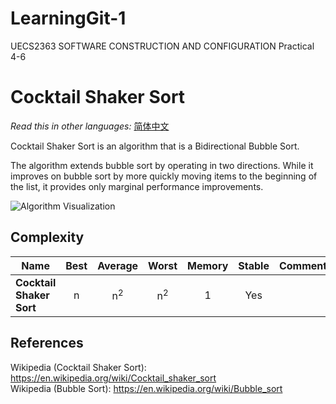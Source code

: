 # LearningGit-1
UECS2363 SOFTWARE CONSTRUCTION AND CONFIGURATION Practical 4-6

# Cocktail Shaker Sort

_Read this in other languages:_
[简体中文](README.zh-CN.md)

Cocktail Shaker Sort is an algorithm that is a Bidirectional Bubble Sort.

The algorithm extends bubble sort by operating in two directions.
While it improves on bubble sort by more quickly moving items to the beginning of the list, it provides only marginal performance improvements.

![Algorithm Visualization](https://upload.wikimedia.org/wikipedia/commons/e/ef/Sorting_shaker_sort_anim.gif)

## Complexity

| Name                           | Best            | Average             | Worst               | Memory    | Stable    | Comments  |
| ------------------------------ | :-------------: | :-----------------: | :-----------------: | :-------: | :-------: | :-------- |
| **Cocktail Shaker Sort**       | n               | n<sup>2</sup>       | n<sup>2</sup>       | 1         | Yes       |           |

## References

Wikipedia (Cocktail Shaker Sort): https://en.wikipedia.org/wiki/Cocktail_shaker_sort<br>
Wikipedia (Bubble Sort): https://en.wikipedia.org/wiki/Bubble_sort
